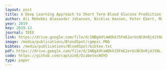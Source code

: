 ```yaml
--- 
layout: post
title: A Deep Learning Approach to Short Term Blood Glucose Prediction based on Continuous Glucose Monitoring Data
author: Ali Mohebbi Alexander Johansen, Nicklas Hansen, Peter Ebert, Morten Mørup
year: 2019
key: 2019.12
journal: IEEE
link: https://drive.google.com/file/d/1NBgXdtaWQkXJ5FmE2erUcNC0nRjdJtNL
image: /media/publications/BloodSpot/cgmpic.PNG
bibtex: /media/publications/BloodSpot/bibtex.txt
pdf: https://drive.google.com/file/d/1NBgXdtaWQkXJ5FmE2erUcNC0nRjdJtNL
code: https://github.com/captainE/DiabetesNOVO
type: paper
---
```

